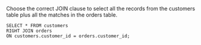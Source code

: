 Choose the correct JOIN clause to select all the records from the customers table plus all the matches in the orders table.

    SELECT * FROM customers
    RIGHT JOIN orders
    ON customers.customer_id = orders.customer_id;
